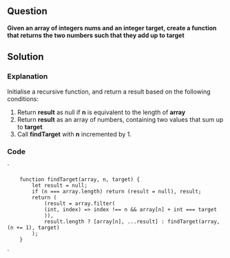 ## Question

**Given an array of integers nums and an integer target, create a function that returns the two numbers such that they add up to target**

## Solution

### Explanation

Initialise a recursive function, and return a result based on the
following conditions:

1. Return **result** as null if **n** is equivalent to the length of **array**
2. Return **result** as an array of numbers, containing two values that sum up to **target**
3. Call **findTarget** with **n** incremented by 1.

### Code

`

        function findTarget(array, n, target) {
            let result = null;
            if (n === array.length) return (result = null), result;
            return (
                (result = array.filter(
                (int, index) => index !== n && array[n] + int === target
                )),
                result.length ? [array[n], ...result] : findTarget(array, (n += 1), target)
            );
        }

`
